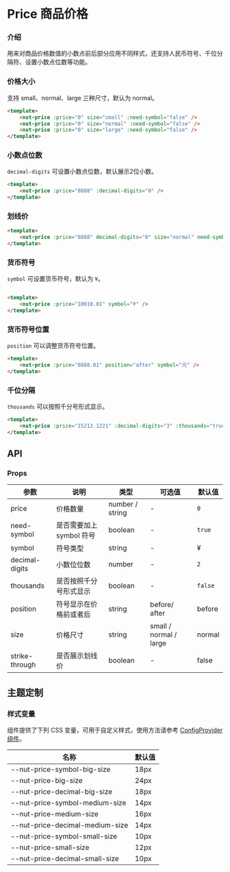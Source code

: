 # Price 商品价格

### 介绍

用来对商品价格数值的小数点前后部分应用不同样式，还支持人民币符号、千位分隔符、设置小数点位数等功能。

### 价格大小

支持 small、normal、large 三种尺寸，默认为 normal。

``` html
<template>
    <nut-price :price="0" size="small" :need-symbol="false" />
    <nut-price :price="0" size="normal" :need-symbol="false" />
    <nut-price :price="0" size="large" :need-symbol="false" />
</template>
```

### 小数点位数

`decimal-digits` 可设置小数点位数，默认展示2位小数。

``` html
<template>
    <nut-price :price="8888" :decimal-digits="0" />
</template>
```

### 划线价

``` html
<template>
    <nut-price :price="8888" decimal-digits="0" size="normal" need-symbol thousands strike-through />
</template>
```

### 货币符号

`symbol` 可设置货币符号，默认为 `¥`。

``` html

<template>
    <nut-price :price="10010.01" symbol="¥" />
</template>
```

### 货币符号位置

`position` 可以调整货币符号位置。

``` html
<template>
    <nut-price :price="8888.01" position="after" symbol="元" />
</template>
```

### 千位分隔

`thousands` 可以按照千分号形式显示。

``` html
<template>
    <nut-price :price="15213.1221" :decimal-digits="3" :thousands="true" />
</template>
```

## API

### Props

| 参数           | 说明                     | 类型            | 可选值                 | 默认值  |
|----------------|------------------------|-----------------|------------------------|---------|
| price          | 价格数量                 | number / string | -                      | `0`     |
| need-symbol    | 是否需要加上 symbol 符号 | boolean         | -                      | `true`  |
| symbol         | 符号类型                 | string          | -                      | &yen;   |
| decimal-digits | 小数位位数               | number          | -                      | `2`     |
| thousands      | 是否按照千分号形式显示   | boolean         | -                      | `false` |
| position       | 符号显示在价格前或者后   | string          | before/ after          | before  |
| size           | 价格尺寸                 | string          | small / normal / large | normal  |
| strike-through | 是否展示划线价           | boolean         | -                      | false   |

## 主题定制

### 样式变量

组件提供了下列 CSS 变量，可用于自定义样式，使用方法请参考 [ConfigProvider 组件](/components/basic/configprovider)。

| 名称                            | 默认值 |
|---------------------------------|--------|
| --nut-price-symbol-big-size     | 18px   |
| --nut-price-big-size            | 24px   |
| --nut-price-decimal-big-size    | 18px   |
| --nut-price-symbol-medium-size  | 14px   |
| --nut-price-medium-size         | 16px   |
| --nut-price-decimal-medium-size | 14px   |
| --nut-price-symbol-small-size   | 10px   |
| --nut-price-small-size          | 12px   |
| --nut-price-decimal-small-size  | 10px   |
